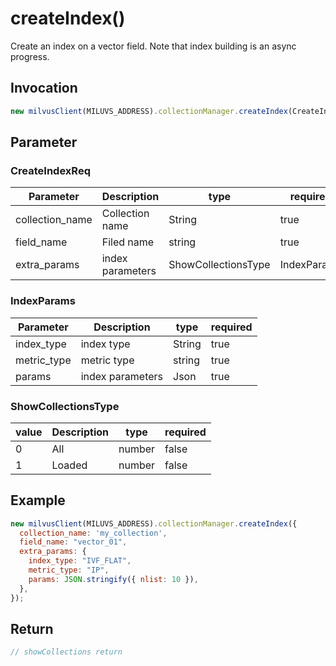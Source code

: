 # createIndex()
Create an index on a vector field. Note that index building is an async progress.

## Invocation 
```javascript
new milvusClient(MILUVS_ADDRESS).collectionManager.createIndex(CreateIndexReq);
```

## Parameter
### CreateIndexReq
| Parameter       | Description      | type                | required    |
| --------------- | ---------------- | ------------------- | ----------- |
| collection_name | Collection name  | String              | true        |
| field_name      | Filed name       | string              | true        |
| extra_params    | index parameters | ShowCollectionsType | IndexParams |

### IndexParams
| Parameter   | Description      | type   | required |
| ----------- | ---------------- | ------ | -------- |
| index_type  | index type       | String | true     |
| metric_type | metric type      | string | true     |
| params      | index parameters | Json   | true     |

### ShowCollectionsType
| value | Description | type   | required |
| ----- | ----------- | ------ | -------- |
| 0     | All         | number | false    |
| 1     | Loaded      | number | false    |

## Example
```javascript
new milvusClient(MILUVS_ADDRESS).collectionManager.createIndex({
  collection_name: 'my_collection',
  field_name: "vector_01",
  extra_params: {
    index_type: "IVF_FLAT",
    metric_type: "IP",
    params: JSON.stringify({ nlist: 10 }),
  },
});
```
## Return
```javascript
// showCollections return
```
